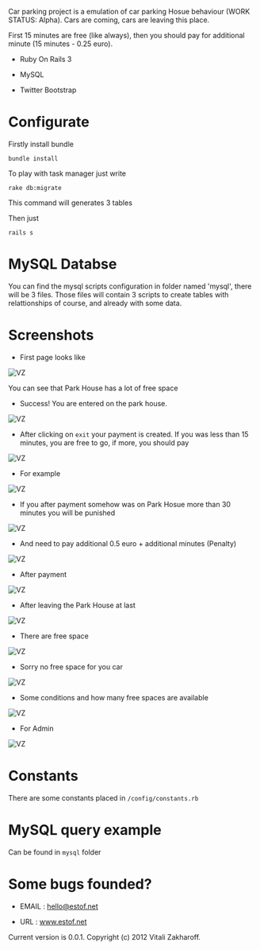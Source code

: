 Car parking project is a emulation of car parking Hosue behaviour (WORK STATUS: Alpha). Cars are coming, cars are leaving this place.

First 15 minutes are free (like always), then you should pay for additional minute (15 minutes - 0.25 euro).

* Ruby On Rails 3

* MySQL

* Twitter Bootstrap


# Configurate

 Firstly install bundle
  
    bundle install
 
 To play with task manager just write 
 
    rake db:migrate
    
  This command will generates 3 tables

    
  Then just

    rails s
    
# MySQL Databse

  You can find the mysql scripts configuration in folder named 'mysql', there will be 3 files. Those files will contain 3 scripts to create tables with relattionships of course, and already with some data.

# Screenshots

* First page looks like 

![VZ](http://www.estof.net/2/index_.png)

You can see that Park House has a lot of free space

* Success! You are entered on the park house.

![VZ](http://www.estof.net/2/success.png)

* After clicking on `exit` your payment is created. If you was less than 15 minutes, you are free to go, if more, you should pay

![VZ](http://www.estof.net/2/payment_free.png)

* For example

![VZ](http://www.estof.net/2/payment.png)

* If you after payment somehow was on Park Hosue more than 30 minutes you will be punished

![VZ](http://www.estof.net/2/error_to_slowly.png)

* And need to pay additional 0.5 euro + additional minutes (Penalty)

![VZ](http://www.estof.net/2/error_penalty.png)

* After payment

![VZ](http://www.estof.net/2/success_paid.png)

* After leaving the Park House at last

![VZ](http://www.estof.net/2/success_left.png)

* There are free space

![VZ](http://www.estof.net/2/free_space8.png)

* Sorry no free space for you car

![VZ](http://www.estof.net/2/sorry_no_free_space.png)

* Some conditions and how many free spaces are available

![VZ](http://www.estof.net/2/free_spce_hopw_much.png)

* For Admin

![VZ](http://www.estof.net/2/admin_p.png)

# Constants

  There are some constants placed in `/config/constants.rb`
  
# MySQL query example

  Can be found in `mysql` folder
  

# Some bugs founded?

* EMAIL	    :   hello@estof.net
        
* URL	    :   www.estof.net


Current version is 0.0.1.
Copyright (c) 2012 Vitali Zakharoff.


